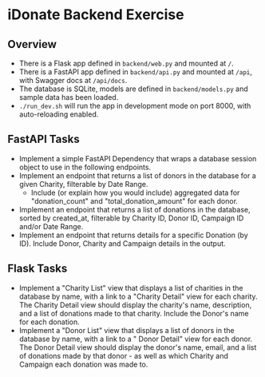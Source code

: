 # iDonate Backend Exercise

## Overview

- There is a Flask app defined in `backend/web.py` and mounted at `/`.
- There is a FastAPI app defined in `backend/api.py` and mounted at `/api`, with Swagger docs at `/api/docs`.
- The database is SQLite, models are defined in `backend/models.py` and sample data has been loaded.
- `./run_dev.sh` will run the app in development mode on port 8000, with auto-reloading enabled.

## FastAPI Tasks

- Implement a simple FastAPI Dependency that wraps a database session object to use in the following endpoints.
- Implement an endpoint that returns a list of donors in the database for a given Charity, filterable by Date Range.
    - Include (or explain how you would include) aggregated data for "donation_count" and "total_donation_amount" for
      each donor.
- Implement an endpoint that returns a list of donations in the database, sorted by created_at, filterable by Charity
  ID, Donor ID, Campaign ID and/or Date Range.
- Implement an endpoint that returns details for a specific Donation (by ID). Include Donor, Charity and Campaign
  details in the output.

## Flask Tasks

- Implement a "Charity List" view that displays a list of charities in the database by name, with a link to a "Charity
  Detail" view for each charity. The Charity Detail view should display the charity's name, description, and a list of
  donations made to that charity. Include the Donor's name for each donation.
- Implement a "Donor List" view that displays a list of donors in the database by name, with a link to a "
  Donor Detail" view for each donor. The Donor Detail view should display the donor's name, email, and a list of
  donations made by that donor - as well as which Charity and Campaign each donation was made to.
